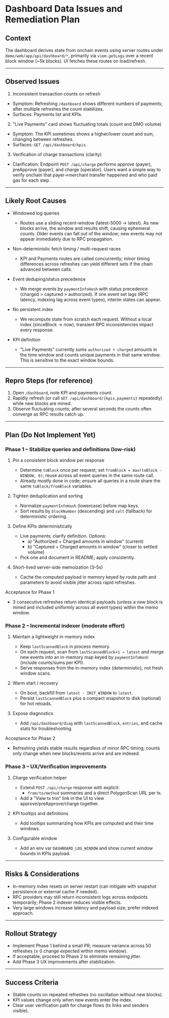 # Dashboard Data Issues and Remediation Plan

## Context
The dashboard derives state from onchain events using server routes under `demo/web/app/api/dashboard/*`, primarily via `viem.getLogs` over a recent block window (~5k blocks). UI fetches these routes on load/refresh.

---

## Observed Issues

1) Inconsistent transaction counts on refresh
- Symptom: Refreshing `/dashboard` shows different numbers of payments; after multiple refreshes the count stabilizes.
- Surfaces: Payments list and KPIs.

2) "Live Payments" card shows fluctuating totals (count and DMO volume)
- Symptom: The KPI sometimes shows a higher/lower count and sum, changing between refreshes.
- Surfaces: `GET /api/dashboard/kpis`.

3) Verification of charge transactions (clarity)
- Clarification: Endpoint `POST /api/charge` performs approve (payer), preApprove (payer), and charge (operator). Users want a simple way to verify onchain that payer→merchant transfer happened and who paid gas for each step.

---

## Likely Root Causes

- Windowed log queries
  - Routes use a sliding recent-window (latest-5000 → latest). As new blocks arrive, the window and results shift, causing ephemeral counts. Older events can fall out of the window; new events may not appear immediately due to RPC propagation.

- Non-deterministic fetch timing / multi-request races
  - KPI and Payments routes are called concurrently; minor timing differences across refreshes can yield different sets if the chain advanced between calls.

- Event deduping/status precedence
  - We merge events by `paymentInfoHash` with status precedence (charged > captured > authorized). If one event set lags (RPC latency, indexing lag across event types), interim states can appear.

- No persistent index
  - We recompute state from scratch each request. Without a local index (sinceBlock → now), transient RPC inconsistencies impact every response.

- KPI definition
  - "Live Payments" currently sums `authorized + charged` amounts in the time window and counts unique payments in that same window. This is sensitive to the exact window bounds.

---

## Repro Steps (for reference)
1) Open `/dashboard`, note KPI and payments count.
2) Rapidly refresh (or call `GET /api/dashboard/{kpis,payments}` repeatedly) while new blocks are mined.
3) Observe fluctuating counts; after several seconds the counts often converge as RPC results catch up.

---

## Plan (Do Not Implement Yet)

### Phase 1 – Stabilize queries and definitions (low-risk)
1. Pin a consistent block window per response
   - Determine `toBlock` once per request; set `fromBlock = max(toBlock - WINDOW, 0)`; reuse across all event queries in the same route call.
   - Already mostly done in code; ensure all queries in a route share the same `toBlock/fromBlock` variables.

2. Tighten deduplication and sorting
   - Normalize `paymentInfoHash` (lowercase) before map keys.
   - Sort results by `blockNumber` (descending) and `salt` (fallback) for deterministic ordering.

3. Define KPIs deterministically
   - Live payments: clarify definition. Options:
     - a) "Authorized + Charged amounts in window" (current)
     - b) "Captured + Charged amounts in window" (closer to settled volume)
   - Pick one and document in README; apply consistently.

4. Short-lived server-side memoization (3–5s)
   - Cache the computed payload in memory keyed by route path and parameters to avoid visible jitter across rapid refreshes.

Acceptance for Phase 1
- 3 consecutive refreshes return identical payloads (unless a new block is mined and included uniformly across all event types) within the memo window.

### Phase 2 – Incremental indexer (moderate effort)
1. Maintain a lightweight in-memory index
   - Keep `lastScannedBlock` in process memory.
   - On each request, scan from `lastScannedBlock+1 → latest` and merge new events into an in-memory map keyed by `paymentInfoHash` (include counts/sums per KPI).
   - Serve responses from the in-memory index (deterministic), not fresh window scans.

2. Warm start / recovery
   - On boot, backfill from `latest - INIT_WINDOW` to `latest`.
   - Persist `lastScannedBlock` plus a compact snapshot to disk (optional) for hot reloads.

3. Expose diagnostics
   - Add `/api/dashboard/diag` with `lastScannedBlock`, `entries`, and cache stats for troubleshooting.

Acceptance for Phase 2
- Refreshing yields stable results regardless of minor RPC timing; counts only change when new blocks/events arrive and are indexed.

### Phase 3 – UX/Verification improvements
1. Charge verification helper
   - Extend `POST /api/charge` response with explicit:
     - `from/to/method` summaries and a direct PolygonScan URL per tx.
   - Add a "View tx trio" link in the UI to view approve/preApprove/charge together.

2. KPI tooltips and definitions
   - Add tooltips summarizing how KPIs are computed and their time windows.

3. Configurable window
   - Add an env var `DASHBOARD_LOG_WINDOW` and show current window bounds in KPIs payload.

---

## Risks & Considerations
- In-memory index resets on server restart (can mitigate with snapshot persistence or external cache if needed).
- RPC providers may still return inconsistent logs across endpoints temporarily; Phase 2 indexer reduces visible effects.
- Very large windows increase latency and payload size; prefer indexed approach.

---

## Rollout Strategy
- Implement Phase 1 behind a small PR; measure variance across 50 refreshes (± 0 change expected within memo window).
- If acceptable, proceed to Phase 2 to eliminate remaining jitter.
- Add Phase 3 UX improvements after stabilization.

---

## Success Criteria
- Stable counts on repeated refreshes (no oscillation without new blocks).
- KPI values change only when new events enter the index.
- Clear user verification path for charge flows (tx links and senders visible). 